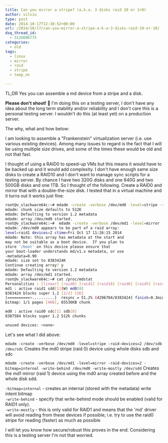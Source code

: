 ```yaml
---
title: Can you mirror a stripe? (a.k.a. 3 disks raid 10 or 1+0)
author: silviu
type: post
date: 2014-10-17T12:38:52+00:00
url: /2014/10/17/can-you-mirror-a-stripe-a-k-a-3-disks-raid-10-or-10/
dsq_thread_id:
  - 3126606775
categories:
  - old
tags:
  - linux
  - mirror
  - raid
  - stripe
  - temp_on

---
```

TL;DR Yes you can assemble a md device from a stripe and a disk.

**Please don't shoot! 🙂** I'm doing this on a testing server, I don't have any idea about the long term stability and/or reliability and I don't care this is a personal testing server. I wouldn't do this (at least yet) on a production server.

The why, what and how below:

I am looking to assemble a "Frankenstein" virtualization server (i.e. use various existing devices). Among many issues to regard is the fact that I will be using multiple size drives, and some of the times these would be old and not that fast.

I thought of using a RAID0 to speed-up VMs but this means it would have to be backed up and it would add complexity. I don't have enough same size disks to create a RAID10 and I don't want to manage sync scripts for a testing server. By chance I have two 320G disks and one 640G and two 500GB disks and one 1TB. So I thought of the following. Create a RAID0 and mirror that with a double-the-size disk. I tested that in a virtual machine and it turns out it works just fine:

```bash
root@v_slackware64c:~# mdadm -create -verbose /dev/md0 -level=stripe -raid-devices=2 /dev/sdb /dev/sdc
mdadm: chunk size defaults to 512K
mdadm: Defaulting to version 1.2 metadata
mdadm: array /dev/md0 started.
root@v_slackware64c:~#  mdadm -create -verbose /dev/md1 -level=mirror -raid-devices=2 -bitmap=internal -write-behind /dev/md0 -write-mostly /dev/sdd
mdadm: /dev/md0 appears to be part of a raid array:
level=raid1 devices=2 ctime=Fri Oct 17 11:26:15 2014
mdadm: Note: this array has metadata at the start and
may not be suitable as a boot device.  If you plan to
store '/boot' on this device please ensure that
your boot-loader understands md/v1.x metadata, or use
-metadata=0.90
mdadm: size set to 8383424K
Continue creating array? y
mdadm: Defaulting to version 1.2 metadata
mdadm: array /dev/md1 started.
root@v_slackware64c:~# cat /proc/mdstat
Personalities : [linear] [raid0] [raid1] [raid10] [raid6] [raid5] [raid4] [multipath]
md1 : active raid1 sdd[1](W) md0[0]
8383424 blocks super 1.2 [2/2] [UU]
[==========>..........]  resync = 51.2% (4296704/8383424) finish=0.3min speed=204604K/sec
bitmap: 1/1 pages [4KB], 65536KB chunk

md0 : active raid0 sdc[1] sdb[0]
8387584 blocks super 1.2 512k chunks

unused devices: <none>
```

Let's see what I did above:


`mdadm -create -verbose /dev/md0 -level=stripe -raid-devices=2 /dev/sdb /dev/sdc`
Creates the md0 stripe (raid 0) device using whole disks sdb and sdc

`mdadm -create -verbose /dev/md1 -level=mirror -raid-devices=2 -bitmap=internal -write-behind /dev/md0 -write-mostly /dev/sdd`
Creates the md1 mirror (raid 1) device using the md0 array created before and the whole disk sdd.



`-bitmap=internal` - creates an internal (stored with the metadata) write intent bitmap  
`-write-behind` - specify that write-behind mode should be enabled (valid for RAID1 only).  
`-write-mostly` - this is only valid for RAID1 and means that the 'md' driver will avoid reading from these devices if possible; i.e. try to use the raid0 stripe for reading (faster) as much as possible

I will let you know how secure/robust this proves in the end. Considering this is a testing server I'm not that worried.